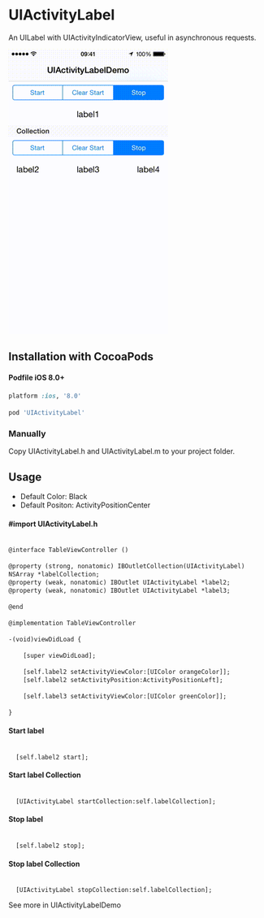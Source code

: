 # UIActivityLabel

An UILabel with UIActivityIndicatorView, useful in asynchronous requests.

![](https://github.com/GuilhermeMachado/UIActivityLabel/blob/master/Resources/demo.gif)

## Installation with CocoaPods

#### Podfile iOS 8.0+

```ruby
platform :ios, '8.0'

pod 'UIActivityLabel'
```
### Manually

Copy UIActivityLabel.h and UIActivityLabel.m to your project folder.

## Usage

* Default Color: Black
* Default Positon: ActivityPositionCenter

#### #import UIActivityLabel.h

```obj-c

@interface TableViewController ()

@property (strong, nonatomic) IBOutletCollection(UIActivityLabel) NSArray *labelCollection;
@property (weak, nonatomic) IBOutlet UIActivityLabel *label2;
@property (weak, nonatomic) IBOutlet UIActivityLabel *label3;

@end

@implementation TableViewController

-(void)viewDidLoad {
    
    [super viewDidLoad];
    
    [self.label2 setActivityViewColor:[UIColor orangeColor]];
    [self.label2 setActivityPosition:ActivityPositionLeft];
    
    [self.label3 setActivityViewColor:[UIColor greenColor]];

}
```

#### Start label
```obj-c

  [self.label2 start];

```

#### Start label Collection
```obj-c

  [UIActivityLabel startCollection:self.labelCollection];

```

#### Stop label
```obj-c

  [self.label2 stop];

```

#### Stop label Collection
```obj-c

  [UIActivityLabel stopCollection:self.labelCollection];

```

See more in UIActivityLabelDemo

